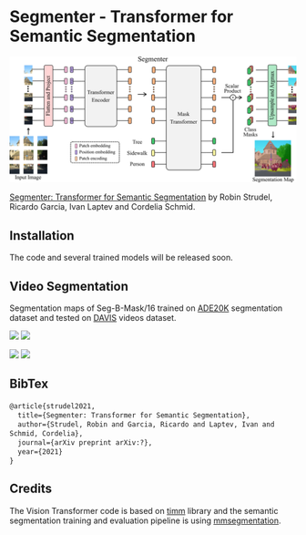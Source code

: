 # Segmenter - Transformer for Semantic Segmentation

![Figure 1 from paper](./overview.png)

[Segmenter: Transformer for Semantic Segmentation](https://arxiv.org/abs/)
by Robin Strudel, Ricardo Garcia, Ivan Laptev and Cordelia Schmid. 

## Installation

The code and several trained models will be released soon.

## Video Segmentation

Segmentation maps of Seg-B-Mask/16 trained on [ADE20K](https://groups.csail.mit.edu/vision/datasets/ADE20K/) segmentation dataset and tested on [DAVIS](https://davischallenge.org/) videos dataset.

<p float="middle">
  <img src="https://github.com/rstrudel/segmenter/blob/master/gifs/breakdance-flare.gif" width="350">
  <img src="https://github.com/rstrudel/segmenter/blob/master/gifs/city-ride.gif" width="350">
</p>
<p float="middle">
  <img src="https://github.com/rstrudel/segmenter/blob/master/gifs/car-competition.gif" width="350">
  <img src="https://github.com/rstrudel/segmenter/blob/master/gifs/choreography.gif" width="350">
</p>

## BibTex

```
@article{strudel2021,
  title={Segmenter: Transformer for Semantic Segmentation},
  author={Strudel, Robin and Garcia, Ricardo and Laptev, Ivan and Schmid, Cordelia},
  journal={arXiv preprint arXiv:?},
  year={2021}
}
```


## Credits

The Vision Transformer code is based on [timm](https://github.com/rwightman/pytorch-image-models) library and the semantic segmentation training and evaluation pipeline 
is using [mmsegmentation](https://github.com/open-mmlab/mmsegmentation).
